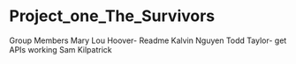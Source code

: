 # Project_one_The_Survivors
Group Members
Mary Lou Hoover- Readme
Kalvin Nguyen
Todd Taylor- get APIs working
Sam Kilpatrick
